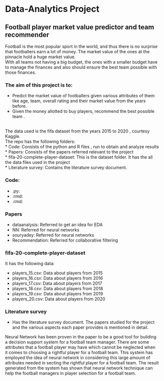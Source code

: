 # Data-Analytics Project
## Football player market value predictor and team recommender
Football is the most popular sport in the world, and thus there is no surprise that footballers earn a lot of money. The market value of the ones at the pinnacle hold a huge market value.<br>
With all teams not having a big budget, the ones with a smaller budget have to manage the finances and also should ensure the best team possible with those finances.<br>
### The aim of this project is to:
* Predict the market value of footballers given various attributes of them like age, team, overall rating and their market value from the years
before.
* Given the money allotted to buy players, recommend the best possible team .

<br>
The data used is the fifa dataset from the years 2015 to 2020 , courtesy Kaggle.
<br>
The repo has the following folders: <br>
* Code: Consists of the python and R files , run to obtain and analyze results<br>
* Papers: Consists of the papers referred relevant to the project<br>
* fifa-20-complete-player-dataset: This is the dataset folder. It has the all the data files used in the project<br> 
* Literature survey: Contains the literature survey document.<br>

### Code: <br>
* .py:<br>
* .rmd:<br>
* .rmd:<br>

### Papers
* dataanalysis: Referred to get an idea for EDA<br>
* NN: Referred for neural networks<br>
* souryadey: Referred for neural networks<br>
* Recommendation: Referred for collaborative filtering<br>

### fifa-20-complete-player-dataset
It has the following data:<br>
* players_15.csv: Data about players from 2015<br>
* players_16.csv: Data about players from 2016<br>
* players_17.csv: Data about players from 2017<br>
* players_18.csv: Data about players from 2018<br>
* players_19.csv: Data about players from 2019<br>
* players_20.csv: Data about players from 2020<br>

### Literature survey
* Has the literature survey document. The papers studied for the project and the various aspects each paper provides is mentioned in detail.


Neural Network has been proven in the paper to be a good tool for building a decision support system for a football team manager.  There are some attributes that a football player may have which cannot be neglected when it comes to choosing a rightful player for a football team. This system has employed the idea of neural network in considering this large amount of attributes needed in secting the rightful player for a football team. The result generated from the system has shown that neural network technique can help the football managers in player selection for a football team. 
 